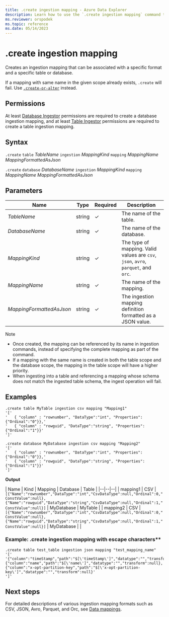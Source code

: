 ```yaml
---
title: .create ingestion mapping - Azure Data Explorer
description: Learn how to use the `.create ingestion mapping` command to create an ingestion mapping.
ms.reviewer: orspodek
ms.topic: reference
ms.date: 05/14/2023
---
```

# .create ingestion mapping

Creates an ingestion mapping that can be associated with a specific format and a specific table or database.

If a mapping with same name in the given scope already exists, `.create` will fail. Use [`.create-or-alter`](create-or-alter-ingestion-mapping-command.md) instead.

## Permissions

At least [Database Ingestor](access-control/role-based-access-control.md) permissions are required to create a database ingestion mapping, and at least [Table Ingestor](access-control/role-based-access-control.md) permissions are required to create a table ingestion mapping.

## Syntax

`.create` `table` *TableName* `ingestion` *MappingKind* `mapping` *MappingName* *MappingFormattedAsJson*

`.create` `database` *DatabaseName* `ingestion` *MappingKind* `mapping` *MappingName* *MappingFormattedAsJson*

## Parameters

|Name|Type|Required|Description|
|--|--|--|--|
| *TableName* | string | &check; | The name of the table.|
| *DatabaseName* | string | &check; | The name of the database.|
| *MappingKind* | string | &check; | The type of mapping. Valid values are `csv`, `json`, `avro`, `parquet`, and `orc`.|
| *MappingName* | string | &check; | The name of the mapping.|
| *MappingFormattedAsJson* | string | &check; | The ingestion mapping definition formatted as a JSON value.|

> [!NOTE]
>
> * Once created, the mapping can be referenced by its name in ingestion commands, instead of specifying the complete mapping as part of the command.
> * If a mapping with the same name is created in both the table scope and the database scope, the mapping in the table scope will have a higher priority.
> * When ingesting into a table and referencing a mapping whose schema does not match the ingested table schema, the ingest operation will fail.

## Examples

```kusto
.create table MyTable ingestion csv mapping "Mapping1"
'['
'   { "column" : "rownumber", "DataType":"int", "Properties":{"Ordinal":"0"}},'
'   { "column" : "rowguid", "DataType":"string", "Properties":{"Ordinal":"1"}}'
']'

.create database MyDatabase ingestion csv mapping "Mapping2"
'['
'   { "column" : "rownumber", "DataType":"int", "Properties":{"Ordinal":"0"}},'
'   { "column" : "rowguid", "DataType":"string", "Properties":{"Ordinal":"1"}}'
']'
```

**Output**

| Name | Kind | Mapping | Database | Table |
|--|--|--|
| mapping1 | CSV  | `[{"Name":"rownumber","DataType":"int","CsvDataType":null,"Ordinal":0,"ConstValue":null},{"Name":"rowguid","DataType":"string","CsvDataType":null,"Ordinal":1,"ConstValue":null}]` | MyDatabase | MyTable |
| mapping2 | CSV  | `[{"Name":"rownumber","DataType":"int","CsvDataType":null,"Ordinal":0,"ConstValue":null},{"Name":"rowguid","DataType":"string","CsvDataType":null,"Ordinal":1,"ConstValue":null}]` | MyDatabase | |

### Example: .create ingestion mapping with escape characters**

```kusto
.create table test_table ingestion json mapping "test_mapping_name"
'['
'{"column":"timeStamp","path":"$[\'timeStamp\']","datatype":"","transform":null},{"column":"name","path":"$[\'name\']","datatype":"","transform":null},{"column":"x-opt-partition-key","path":"$[\'x-opt-partition-key\']","datatype":"","transform":null}'
']'
```

## Next steps

For detailed descriptions of various ingestion mapping formats such as CSV, JSON, Avro, Parquet, and Orc, see [Data mappings](mappings.md).

